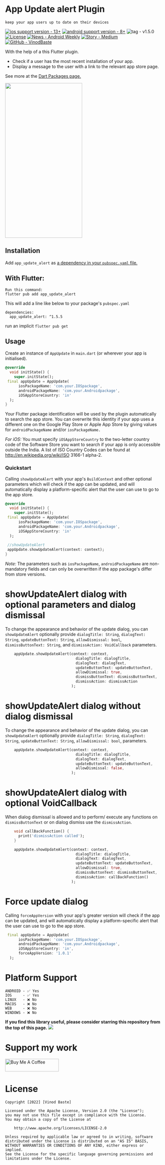 
# App Update alert Plugin
```keep your app users up to date on their devices```

[![ios support version - 13+](https://img.shields.io/badge/ios_support_version-13%2B-2ea44f)](https://)
[![android support version - 8+](https://img.shields.io/badge/android_support_version-8%2B-2ea44f)](https://)
![tag - v1.5.0](https://img.shields.io/badge/tag-v1.5.0-516cc4?logo=3a76b8)
[![License](https://img.shields.io/badge/License-Apache_2.0-blue)](#license)
[![News - Android Weekly](https://img.shields.io/badge/News-Android_Weekly-d36f21)](https://androidweekly.net/issues/issue-326)
[![Story - Medium](https://img.shields.io/badge/Story-Medium-2ea44f)](https://medium.com/codex/image-compresso-13dbfd0445a3)
[![GitHub - VinodBaste](https://img.shields.io/badge/GitHub-VinodBaste-516cc4)](https://github.com/vinodbaste/app_update#readme)

With the help of a this Flutter plugin.
* Check if a user has the most recent installation of your app.
* Display a message to the user with a link to the relevant app store page.

See more at the [Dart Packages page.](https://pub.dev/packages/app_update_alert)

<img src = "https://github.com/vinodbaste/app_update/raw/main/screenshots/android.png" width = 250 height = 500 />

## Installation
Add `app_update_alert` as [a dependency in your `pubspec.yaml` file.](https://flutter.io/using-packages/)

## With Flutter:
```
Run this command:
flutter pub add app_update_alert
```
This will add a line like below to your package's ```pubspec.yaml```

```
dependencies:
  app_update_alert: ^1.5.5
```
run an implicit ```flutter pub get```

## Usage
Create an instance of `AppUpdate` in `main.dart` (or wherever your app is initialised).

```Dart
@override
  void initState() {
    super.initState();
 final appUpdate = AppUpdate(
      iosPackageName: 'com.your.IOSpackage',
      androidPackageName: 'com.your.Androidpackage', 
      iOSAppStoreCountry: 'in'
  );
}
```

Your Flutter package identification will be used by the plugin automatically to search the app store.
You can overwrite this identity if your app uses a different one on the Google Play Store or Apple App Store by giving values for `androidPackageName` and/or `iosPackageName.`

*For iOS:* You must specify `iOSAppStoreCountry` to the two-letter country code of the Software Store you want to search if your app is only accessible outside the India. A list of ISO Country Codes can be found at http://en.wikipedia.org/wiki/ISO 3166-1 alpha-2.


### Quickstart
Calling `showUpdateAlert` with your app's `BuildContext` and other optional parameters which will check if the app can be updated, and will automatically display a platform-specific alert that the user can use to go to the app store.

```Dart
@override
  void initState() {
    super.initState();
 final appUpdate = AppUpdate(
      iosPackageName: 'com.your.IOSpackage',
      androidPackageName: 'com.your.Androidpackage', 
      iOSAppStoreCountry: 'in'
  );
  
 //showUpdateAlert
 appUpdate.showUpdateAlert(context: context);
}
```
*Note:* The parameters such as `iosPackageName`,  `androidPackageName` are non-mandatory fields and can only be overwritten if the app package's differ from store versions.

# showUpdateAlert dialog with optional parameters and dialog dismissal
To change the appearance and behavior of the update dialog, you can `showUpdateAlert`
optionally provide `dialogTitle: String`, `dialogText: String`, `updateButtonText: String`, `allowDismissal: bool`,
`dismissButtonText: String`, and `dismissAction: VoidCallback` parameters.
```Dart
    appUpdate.showUpdateAlert(context: context,
                                dialogTitle: dialogTitle,
                                dialogText: dialogText,
                                updateButtonText: updateButtonText,
                                allowDismissal: true,
                                dismissButtonText: dismissButtonText,
                                dismissAction: dismissAction
                              );
```

# showUpdateAlert dialog without dialog dismissal
To change the appearance and behavior of the update dialog, you can `showUpdateAlert`
optionally provide `dialogTitle: String`, `dialogText: String`, `updateButtonText: String`, `allowDismissal: bool`, parameters.
```Dart
    appUpdate.showUpdateAlert(context: context,
                                dialogTitle: dialogTitle,
                                dialogText: dialogText,
                                updateButtonText: updateButtonText,
                                allowDismissal: false,
                              );
```

# showUpdateAlert dialog with optional VoidCallback
When dialog dismissal is allowed and to perform/ execute any functions on `dismissButtonText` or on dialog dismiss use the `dismissAction`.
```Dart
    void callBackFunction() {
      print('dismissAction called');
    }   

    appUpdate.showUpdateAlert(context: context,
                                dialogTitle: dialogTitle,
                                dialogText: dialogText,
                                updateButtonText: updateButtonText,
                                allowDismissal: true,
                                dismissButtonText: dismissButtonText,
                                dismissAction: callBackFunction()
                              );
```

# Force update dialog
Calling `forceAppVersion` with your app's greater version will check if the app can be updated, and will automatically display a platform-specific alert that the user can use to go to the app store.
```Dart
 final appUpdate = AppUpdate(
      iosPackageName: 'com.your.IOSpackage',
      androidPackageName: 'com.your.Androidpackage', 
      iOSAppStoreCountry: 'in',
      forceAppVersion: '1.0.1'
  );
```

# Platform Support 
```
ANDROID - ✅ Yes	                  
IOS     - ✅ Yes                   
LINUX   - ❌ No	                  
MACOS   - ❌ No	                 
WEB     - ❌ No	                  
WINDOWS - ❌ No	                  
```

**If you find this library useful, please consider starring this repository from the top of this page.**
[![](https://i.imgur.com/oSLuE0e.png)](#)

# Support my work
<a href="https://www.buymeacoffee.com/bastevinod" target="_blank"><img src="https://cdn.buymeacoffee.com/buttons/default-orange.png" alt="Buy Me A Coffee" height="41" width="174"></a>

# License
```
Copyright [2022] [Vinod Baste]

Licensed under the Apache License, Version 2.0 (the "License");
you may not use this file except in compliance with the License.
You may obtain a copy of the License at

    http://www.apache.org/licenses/LICENSE-2.0

Unless required by applicable law or agreed to in writing, software
distributed under the License is distributed on an "AS IS" BASIS,
WITHOUT WARRANTIES OR CONDITIONS OF ANY KIND, either express or implied.
See the License for the specific language governing permissions and
limitations under the License.
```
